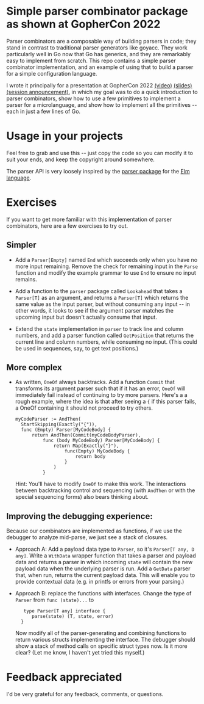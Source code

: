 # Simple parser combinator package as shown at GopherCon 2022

Parser combinators are a composable way of building parsers in code; they stand in contrast to traditional parser generators like goyacc. 
They work particularly well in Go now that Go has generics, and they are remarkably easy to implement from scratch. 
This repo contains a simple parser combinator implementation, and an example of using that to build a parser for a simple configuration language.

I wrote it principally for a presentation at GopherCon 2022 [(video)](https://www.youtube.com/watch?v=x5p_SJNRB4U) [(slides)](https://docs.google.com/presentation/d/1PfFFXjguakJM13tHWkFxFcy4wee65B26T9Cij2TWC0w/edit#slide=id) [(session announcement)](https://www.gophercon.com/agenda/session/944201), in which my goal was 
to do a quick introduction to parser combinators, show how to use a few primitives to implement a parser for a microlanguage, 
and show how to implement all the primitives -- each in just a few lines of Go.


# Usage in your projects

Feel free to grab and use this -- just copy the code so you can modify it to suit your ends, and keep the copyright around somewhere.

The parser API is very loosely inspired by the [parser package](https://package.elm-lang.org/packages/elm/parser/latest/Parser) for the [Elm language](http://elm-lang.org). 


# Exercises

If you want to get more familiar with this implementation of parser combinators, here are a few exercises to try out.

## Simpler

* Add a `Parser[Empty]` named `End` which succeeds only when you have no more input remaining.  Remove the check for remaining input in the `Parse` function and modify the example grammar to use `End` to ensure no input remains.

* Add a function to the `parser` package called `Lookahead` that takes a `Parser[T]` as an argument, and returns a `Parser[T]` which returns the same value as the input parser, but without consuming any input -- in other words, it looks to see if the argument parser matches the upcoming input but doesn't actually consume that input.

* Extend the `state` implementation in `parser` to track line and column numbers, and add a parser function called `GetPosition` that returns the current line and column numbers, while consuming no input.  (This could be used in sequences, say, to get text positions.)

## More complex

* As written, `OneOf` always backtracks.  Add a function `Commit` that transforms its argument parser such that if it has an error, `OneOf` will immediately fail instead of continuing to try more parsers.  Here's a a rough example, where the idea is that after seeing a `{` if this parser fails, a OneOf containing it should not proceed to try others.

  ```
  myCodeParser := AndThen(
    StartSkipping(Exactly("{")),
    func (Empty) Parser[MyCodeBody] {
        return AndThen(Commit(myCodeBodyParser),
            func (body MyCodeBody) Parser[MyCodeBody] {
                return Map(Exactly("}"), 
                    func(Empty) MyCodeBody {
                        return body
                    }
                )
            }
  ```

  Hint: You'll have to modify `OneOf` to make this work.  The interactions between backtracking control and sequencing (with `AndThen` or with the special sequencing forms) also bears thinking about.

## Improving the debugging experience:

Because our combinators are implemented as functions, if we use the debugger to analyze mid-parse, we just see a stack of closures.  

* Approach A:  Add a payload data type to `Parser`, so it's `Parser[T any, D any]`.   Write a `WithData` wrapper function that takes a parser and payload data and returns a parser in which incoming `state` will contain the new payload data when the underlying parser is run.  Add a `GetData` parser that, when run, returns the current payload data.   This will enable you to provide contextual data (e.g. in printfs or errors from your parsing.)

* Approach B:  replace the functions with interfaces.   Change the type of `Parser` from `func (state)...` to 
  ```
     type Parser[T any] interface { 
        parse(state) (T, state, error)
    }
  ```
  
  Now modify all of the parser-generating and combining functions to return various structs implementing the interface.  The debugger should show a stack of method calls on specific struct types now.  Is it more clear?  (Let me know, I haven't yet tried this myself.)

# Feedback appreciated

I'd be very grateful for any feedback, comments, or questions.
